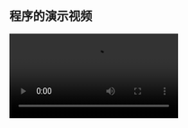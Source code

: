 ## 程序的演示视频
![watch the video](https://github.com/IVY-1999/android_1813066/blob/main/video/%E7%A8%8B%E5%BA%8F%E8%BF%90%E8%A1%8C%E5%BD%95%E5%B1%8F.mp4)
